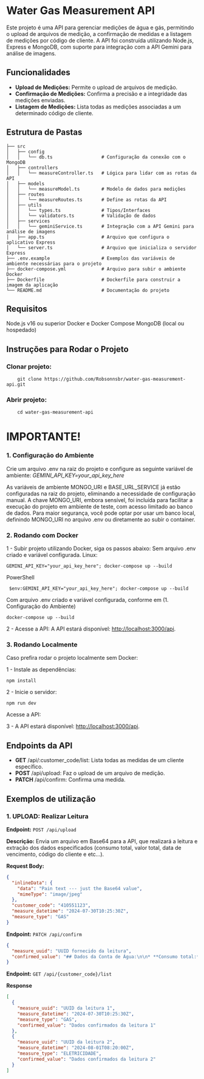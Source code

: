 # Water Gas Measurement API

Este projeto é uma API para gerenciar medições de água e gás, permitindo o upload de arquivos de
medição, a confirmação de medidas e a listagem de medições por código de cliente. A API foi construída
utilizando Node.js, Express e MongoDB, com suporte para integração com a API Gemini para análise de imagens.

## Funcionalidades

- **Upload de Medições:** Permite o upload de arquivos de medição.
- **Confirmação de Medições:** Confirma a precisão e a integridade das medições enviadas.
- **Listagem de Medições:** Lista todas as medições associadas a um determinado código de cliente.

## Estrutura de Pastas

```plaintext
├── src
│   ├── config
│   │   └── db.ts                  # Configuração da conexão com o MongoDB
│   ├── controllers
│   │   └── measureController.ts   # Lógica para lidar com as rotas da API
│   ├── models
│   │   └── measureModel.ts        # Modelo de dados para medições
│   ├── routes
│   │   └── measureRoutes.ts       # Define as rotas da API
│   ├── utils
│   │   └── types.ts               # Tipos/Interfaces
│   │   └── validators.ts          # Validação de dados
│   ├── services
│   │   └── geminiService.ts       # Integração com a API Gemini para análise de imagens
│   ├── app.ts                     # Arquivo que configura o aplicativo Express
│   └── server.ts                  # Arquivo que inicializa o servidor Express
├── .env.example                   # Exemplos das variáveis de ambiente necessárias para o projeto
├── docker-compose.yml             # Arquivo para subir o ambiente Docker
├── Dockerfile                     # Dockerfile para construir a imagem da aplicação
└── README.md                      # Documentação do projeto
```

## Requisitos

Node.js v16 ou superior
Docker e Docker Compose
MongoDB (local ou hospedado)

## Instruções para Rodar o Projeto

### Clonar projeto:

```
    git clone https://github.com/Robsonnsbr/water-gas-measurement-api.git
```

### Abrir projeto:

```
    cd water-gas-measurement-api
```

# IMPORTANTE!

### 1. Configuração do Ambiente

Crie um arquivo .env na raiz do projeto e configure as seguinte variável de ambiente: _GEMINI_API_KEY=your_api_key_here_

As variáveis de ambiente MONGO_URI e BASE_URL_SERVICE já estão configuradas na raiz do projeto, eliminando a necessidade de configuração manual.
A chave MONGO_URI, embora sensível, foi incluída para facilitar a execução do projeto em ambiente de teste, com acesso limitado ao banco de dados.
Para maior segurança, você pode optar por usar um banco local, definindo MONGO_URI no arquivo .env ou diretamente ao subir o container.

### 2. Rodando com Docker

1 - Subir projeto utilizando Docker, siga os passos abaixo:
Sem arquivo .env criado e variável configurada.
Linux:

```
GEMINI_API_KEY="your_api_key_here"; docker-compose up --build
```

PowerShell

```
 $env:GEMINI_API_KEY="your_api_key_here"; docker-compose up --build
```

Com arquivo .env criado e variável configurada, conforme em (1. Configuração do Ambiente)

```
docker-compose up --build
```

2 - Acesse a API:
A API estará disponível: [http://localhost:3000/api](http://localhost:3000/api).

### 3. Rodando Localmente

Caso prefira rodar o projeto localmente sem Docker:

1 - Instale as dependências:

```
npm install
```

2 - Inicie o servidor:

```
npm run dev
```

Acesse a API:

3 - A API estará disponível: [http://localhost:3000/api](http://localhost:3000/api).

## Endpoints da API

- **GET** /api/:customer_code/list: Lista todas as medidas de um cliente específico.
- **POST** /api/upload: Faz o upload de um arquivo de medição.
- **PATCH** /api/confirm: Confirma uma medida.

## Exemplos de utilização

### 1. UPLOAD: Realizar Leitura

**Endpoint:** `POST /api/upload`

**Descrição:** Envia um arquivo em Base64 para a API, que realizará a leitura e extração dos dados especificados
(consumo total, valor total, data de vencimento, código do cliente e etc...).

**Request Body:**

```json
{
  "inlineData": {
    "data": "Pain text --- just the Base64 value",
    "mimeType": "image/jpeg"
  },
  "customer_code": "410551123",
  "measure_datetime": "2024-07-30T10:25:30Z",
  "measure_type": "GAS"
}
```

**Endpoint:** `PATCH /api/confirm`

```json
{
  "measure_uuid": "UUID fornecido da leitura",
  "confirmed_value": "## Dados da Conta de Água:\n\n* **Consumo total:** 20 m³ (informado como \"CONSUMO\" na seção \"HISTÓRICO DAS LEITURAS\")\n* **Valor total:** 105,53\n* **Data de vencimento:** 10/10/2019\n* **Código do cliente:** 99999-9 (informado como \"MATRÍCULA\") \n"
}
```

**Endpoint:** `GET /api/{customer_code}/list`

**Response**

```json
[
  {
    "measure_uuid": "UUID da leitura 1",
    "measure_datetime": "2024-07-30T10:25:30Z",
    "measure_type": "GAS",
    "confirmed_value": "Dados confirmados da leitura 1"
  },
  {
    "measure_uuid": "UUID da leitura 2",
    "measure_datetime": "2024-08-01T08:20:00Z",
    "measure_type": "ELETRICIDADE",
    "confirmed_value": "Dados confirmados da leitura 2"
  }
]
```
